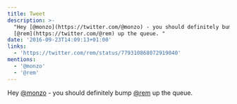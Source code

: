 ```yaml
---
title: Tweet
description: >-
  "Hey [@monzo](https://twitter.com/@monzo) - you should definitely bump
  [@rem](https://twitter.com/@rem) up the queue. "
date: '2016-09-23T14:09:13+01:00'
links:
  - 'https://twitter.com/rem/status/779310868072919040'
mentions:
  - '@monzo'
  - '@rem'
---
```

Hey [@monzo](https://twitter.com/@monzo) - you should definitely bump [@rem](https://twitter.com/@rem) up the queue. 

